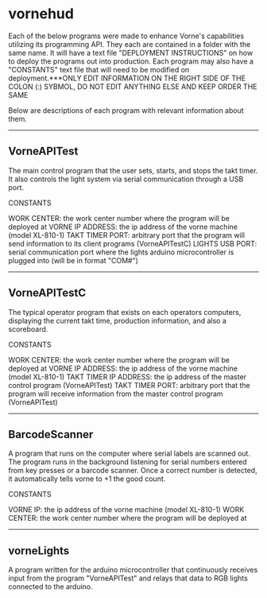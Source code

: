 # vornehud

Each of the below programs were made to enhance Vorne's capabilities utilizing its programming API.
They each are contained in a folder with the same name. It will have a text file "DEPLOYMENT INSTRUCTIONS" on how to deploy the programs out into production.
Each program may also have a "CONSTANTS" text file that will need to be modified on deployment.***ONLY EDIT INFORMATION ON THE RIGHT SIDE OF THE COLON (:) SYBMOL, DO NOT EDIT ANYTHING ELSE AND KEEP ORDER THE SAME

Below are descriptions of each program with relevant information about them.


------------
VorneAPITest
------------
The main control program that the user sets, starts, and stops the takt timer. It also controls the light system via serial communication through a USB port.


CONSTANTS

WORK CENTER: the work center number where the program will be deployed at
VORNE IP ADDRESS: the ip address of the vorne machine (model XL-810-1)
TAKT TIMER PORT: arbitrary port that the program will send information to its client programs (VorneAPITestC)
LIGHTS USB PORT: serial communication port where the lights arduino microcontroller is plugged into (will be in format "COM#")



-------------
VorneAPITestC
-------------
The typical operator program that exists on each operators computers, displaying the current takt time, production information, and also a scoreboard.

CONSTANTS

WORK CENTER: the work center number where the program will be deployed at
VORNE IP ADDRESS: the ip address of the vorne machine (model XL-810-1)
TAKT TIMER IP ADDRESS: the ip address of the master control program (VorneAPITest)
TAKT TIMER PORT: arbitrary port that the program will receive information from the master control program (VorneAPITest)


--------------
BarcodeScanner
--------------
A program that runs on the computer where serial labels are scanned out.
The program runs in the background listening for serial numbers entered from key presses or a barcode scanner.
Once a correct number is detected, it automatically tells vorne to +1 the good count.

CONSTANTS

VORNE IP: the ip address of the vorne machine (model XL-810-1)
WORK CENTER: the work center number where the program will be deployed at



-----------
vorneLights
-----------
A program written for the arduino microcontroller that continuously receives input from the program "VorneAPITest" and relays that data to RGB lights connected to the arduino.

